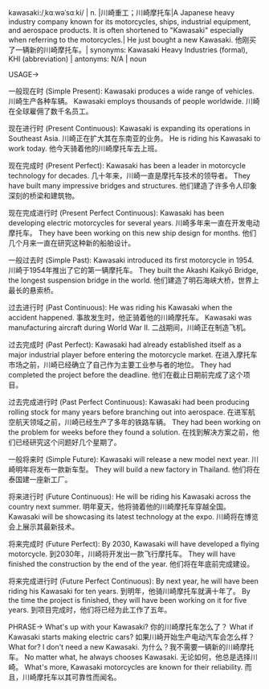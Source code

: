 kawasaki:/ˌkɑːwəˈsɑːki/ | n. |川崎重工；川崎摩托车|A Japanese heavy industry company known for its motorcycles, ships, industrial equipment, and aerospace products.  It is often shortened to "Kawasaki" especially when referring to the motorcycles.| He just bought a new Kawasaki. 他刚买了一辆新的川崎摩托车。| synonyms: Kawasaki Heavy Industries (formal), KHI (abbreviation) | antonyms: N/A | noun

USAGE->

一般现在时 (Simple Present):
Kawasaki produces a wide range of vehicles. 川崎生产各种车辆。
Kawasaki employs thousands of people worldwide. 川崎在全球雇佣了数千名员工。

现在进行时 (Present Continuous):
Kawasaki is expanding its operations in Southeast Asia. 川崎正在扩大其在东南亚的业务。
He is riding his Kawasaki to work today. 他今天骑着他的川崎摩托车去上班。

现在完成时 (Present Perfect):
Kawasaki has been a leader in motorcycle technology for decades. 几十年来，川崎一直是摩托车技术的领导者。
They have built many impressive bridges and structures. 他们建造了许多令人印象深刻的桥梁和建筑物。

现在完成进行时 (Present Perfect Continuous):
Kawasaki has been developing electric motorcycles for several years. 川崎多年来一直在开发电动摩托车。
They have been working on this new ship design for months.  他们几个月来一直在研究这种新的船舶设计。

一般过去时 (Simple Past):
Kawasaki introduced its first motorcycle in 1954. 川崎于1954年推出了它的第一辆摩托车。
They built the Akashi Kaikyō Bridge, the longest suspension bridge in the world.  他们建造了明石海峡大桥，世界上最长的悬索桥。


过去进行时 (Past Continuous):
He was riding his Kawasaki when the accident happened. 事故发生时，他正骑着他的川崎摩托车。
Kawasaki was manufacturing aircraft during World War II. 二战期间，川崎正在制造飞机。

过去完成时 (Past Perfect):
Kawasaki had already established itself as a major industrial player before entering the motorcycle market. 在进入摩托车市场之前，川崎已经确立了自己作为主要工业参与者的地位。
They had completed the project before the deadline. 他们在截止日期前完成了这个项目。


过去完成进行时 (Past Perfect Continuous):
Kawasaki had been producing rolling stock for many years before branching out into aerospace. 在进军航空航天领域之前，川崎已经生产了多年的铁路车辆。
They had been working on the problem for weeks before they found a solution. 在找到解决方案之前，他们已经研究这个问题好几个星期了。

一般将来时 (Simple Future):
Kawasaki will release a new model next year. 川崎明年将发布一款新车型。
They will build a new factory in Thailand. 他们将在泰国建一座新工厂。

将来进行时 (Future Continuous):
He will be riding his Kawasaki across the country next summer. 明年夏天，他将骑着他的川崎摩托车穿越全国。
Kawasaki will be showcasing its latest technology at the expo. 川崎将在博览会上展示其最新技术。


将来完成时 (Future Perfect):
By 2030, Kawasaki will have developed a flying motorcycle. 到2030年，川崎将开发出一款飞行摩托车。
They will have finished the construction by the end of the year.  他们将在年底前完成建设。

将来完成进行时 (Future Perfect Continuous):
By next year, he will have been riding his Kawasaki for ten years. 到明年，他骑川崎摩托车就满十年了。
By the time the project is finished, they will have been working on it for five years. 到项目完成时，他们将已经为此工作了五年。


PHRASE->
What's up with your Kawasaki?  你的川崎摩托车怎么了？
What if Kawasaki starts making electric cars? 如果川崎开始生产电动汽车会怎么样？
What for? I don't need a new Kawasaki.  为什么？我不需要一辆新的川崎摩托车。
No matter what, he always chooses Kawasaki.  无论如何，他总是选择川崎。
What's more, Kawasaki motorcycles are known for their reliability. 而且，川崎摩托车以其可靠性而闻名。

